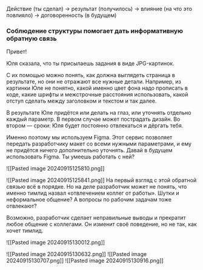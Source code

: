 Действие (ты сделал) -> результат (получилось) -> влияние (на что это повлияло) -> договоренность (в будущем)

### Соблюдение структуры помогает дать информативную обратную связь

Привет!

Юля сказала, что ты присылаешь задания в виде JPG-картинок.

С их помощью можно понять, как должна выглядеть страница в результате, но они не отражают все нужные детали. Например, из картинки Юле не понятно, какой именно цвет фона надо прописать в коде, какие шрифты и межстрочные расстояния использовать, какой отступ сделать между заголовком и текстом и так далее.

В результате Юле придётся или делать на глаз, или уточнять отдельно каждый параметр. В первом случае может пострадать дизайн. Во втором — сроки: Юля будет постоянно отвлекаться и дёргать тебя.

Именно поэтому мы используем Figma. Этот сервис позволяет передать разработчику макет со всеми нужными параметрами, и ему не придётся ничего дополнительно уточнять. Давай в будущем использовать Figma. Ты умеешь работать с ней?

![[Pasted image 20240915125810.png]]


![[Pasted image 20240915125841.png]]
На первый взгляд с этой обратной связью всё в порядке. Но на деле разработчик может не понять, что именно тимлид назвал «отвлечением коллег от работы». Шутки и неформальное общение? А вопросы по рабочим задачам тоже отвлекают?

Возможно, разработчик сделает неправильные выводы и прекратит любое общение с коллегами. Он изменит своё поведение, но не так, как хочет тимлид.

![[Pasted image 20240915130012.png]]

![[Pasted image 20240915130632.png]]
![[Pasted image 20240915130707.png]]
![[Pasted image 20240915130916.png]]




